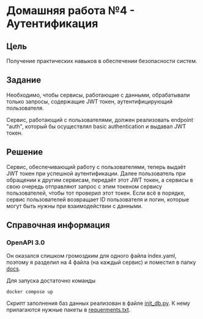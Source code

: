 # Домашняя работа №4 - Аутентификация

## Цель

Получение практических навыков в обеспечении безопасности систем.

## Задание

Необходимо, чтобы сервисы, работающие с данными, обрабатывали только запросы, содержащие JWT токен, аутентифицирующий пользователя.

Сервис, работающий с пользователями, должен реализовать endpoint "auth", который бы осуществлял basic authentication и выдавал JWT токен.

## Решение

Сервис, обеспечивающий работу с пользователями, теперь выдаёт JWT токен при успешной аутентификации. 
Далее пользователь при обращении к другим сервисам, передаёт этот JWT токен, а сервисы в свою очередь отправляют запрос с этим токеном сервису пользователей, чтобы тот проверил этот токен. 
Если всё в порядке, сервис пользователей возвращает ID пользователя и логин, которые могут быть нужны при взаимодействии с данными.

## Справочная информация

### OpenAPI 3.0 
Он оказался слишком громоздким для одного файла index.yaml, поэтому я разделил на 4 файла (на каждый сервис) и поместил в папку [docs](https://github.com/MimkaKek/hl_mai_lab_02/tree/main/docs).

Для запуска достаточно команды

```
docker compose up
```

Скрипт заполнения баз данных реализован в файле [init_db.py](https://github.com/MimkaKek/hl_mai_lab_02/blob/main/init_db.py). К нему прилагаются нужные пакеты в [requerments.txt](https://github.com/MimkaKek/hl_mai_lab_02/blob/main/requirements.txt).
